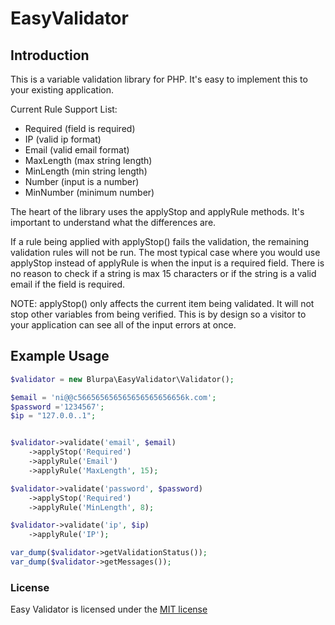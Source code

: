 # EasyValidator

## Introduction

This is a variable validation library for PHP. It's easy to implement this to your existing application.

Current Rule Support List:
* Required (field is required)
* IP (valid ip format)
* Email (valid email format)
* MaxLength (max string length)
* MinLength (min string length)
* Number (input is a number)
* MinNumber (minimum number)

The heart of the library uses the applyStop and applyRule methods. It's important to understand what the differences are.

If a rule being applied with applyStop() fails the validation, the remaining validation rules will not be run.
The most typical case where you would use applyStop instead of applyRule is when the input is a required field. There is
no reason to check if a string is max 15 characters or if the string is a valid email if the field is required.

NOTE: applyStop() only affects the current item being validated. It will not stop other variables from being verified.
This is by design so a visitor to your application can see all of the input errors at once.

## Example Usage

```php
$validator = new Blurpa\EasyValidator\Validator();

$email = 'ni@@c566565656565656565656656k.com';
$password ='1234567';
$ip = "127.0.0..1";


$validator->validate('email', $email)
    ->applyStop('Required')
    ->applyRule('Email')
    ->applyRule('MaxLength', 15);

$validator->validate('password', $password)
    ->applyStop('Required')
    ->applyRule('MinLength', 8);

$validator->validate('ip', $ip)
    ->applyRule('IP');

var_dump($validator->getValidationStatus());
var_dump($validator->getMessages());
```

### License

Easy Validator is licensed under the [MIT license](http://opensource.org/licenses/MIT)